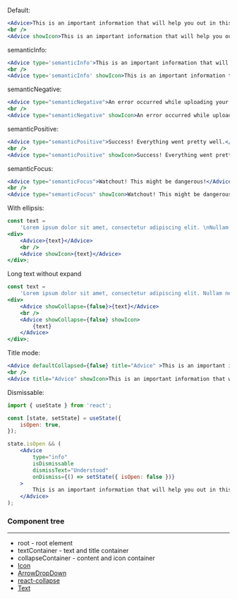 Default:

```jsx
<Advice>This is an important information that will help you out in this process.</Advice>
<br />
<Advice showIcon>This is an important information that will help you out in this process.</Advice>
```

semanticInfo:

```jsx
<Advice type='semanticInfo'>This is an important information that will help you out in this process.</Advice>
<br />
<Advice type='semanticInfo' showIcon>This is an important information that will help you out in this process.</Advice>
```

semanticNegative:

```jsx
<Advice type="semanticNegative">An error occurred while uploading your file.</Advice>
<br />
<Advice type="semanticNegative" showIcon>An error occurred while uploading your file.</Advice>
```

semanticPositive:

```jsx
<Advice type="semanticPositive">Success! Everything went pretty well.</Advice>
<br />
<Advice type="semanticPositive" showIcon>Success! Everything went pretty well.</Advice>
```

semanticFocus:

```jsx
<Advice type="semanticFocus">Watchout! This might be dangerous!</Advice>
<br />
<Advice type="semanticFocus" showIcon>Watchout! This might be dangerous!</Advice>
```

With ellipsis:

```jsx
const text =
    'Lorem ipsum dolor sit amet, consectetur adipiscing elit. \nNullam nec massa quis eros ultrices ullamcorper. Vestibulum vulputate vestibulum orci, vel mattis felis vehicula euismod. Vivamus vulputate ligula quis turpis consectetur posuere quis eu massa. Vivamus sit amet facilisis orci. \nNulla nec orci ut diam semper bibendum. Donec sed arcu vitae justo tincidunt varius eu ac erat. \nPhasellus sit amet facilisis erat, gravida vestibulum enim. Praesent at mattis tortor, vel faucibus erat. Aliquam erat volutpat. In in dolor est. Ut sit amet dignissim risus.';
<div>
    <Advice>{text}</Advice>
    <br />
    <Advice showIcon>{text}</Advice>
</div>;
```

Long text without expand

```jsx
const text =
    'Lorem ipsum dolor sit amet, consectetur adipiscing elit. Nullam nec massa quis eros ultrices ullamcorper. Vestibulum vulputate vestibulum orci, vel mattis felis vehicula euismod. Vivamus vulputate ligula quis turpis consectetur posuere quis eu massa. Vivamus sit amet facilisis orci. Nulla nec orci ut diam semper bibendum. Donec sed arcu vitae justo tincidunt varius eu ac erat. Phasellus sit amet facilisis erat, gravida vestibulum enim. Praesent at mattis tortor, vel faucibus erat. Aliquam erat volutpat. In in dolor est. Ut sit amet dignissim risus.';
<div>
    <Advice showCollapse={false}>{text}</Advice>
    <br />
    <Advice showCollapse={false} showIcon>
        {text}
    </Advice>
</div>;
```

Title mode:

```jsx
<Advice defaultCollapsed={false} title="Advice" >This is an important information that will help you out in this process.</Advice>
<br />
<Advice title="Advice" showIcon>This is an important information that will help you out in this process.</Advice>
```

Dismissable:

```jsx
import { useState } from 'react';

const [state, setState] = useState({
    isOpen: true,
});

state.isOpen && (
    <Advice
        type="info"
        isDismissable
        dismissText="Understood"
        onDismiss={() => setState({ isOpen: false })}
    >
        This is an important information that will help you out in this process.
    </Advice>
);
```

### Component tree

---

-   root - root element
-   textContainer - text and title container
-   collapseContainer - content and icon container
-   [Icon](#/General?id=icon)
-   [ArrowDropDown](#/General?id=icon)
-   [react-collapse](https://github.com/nkbt/react-collapse)
-   [Text](#/Typography?=text)
